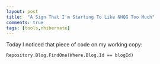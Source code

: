 ```yaml
---
layout: post
title:  "A Sign That I'm Starting To Like NHQG Too Much"
comments: true
tags: [tools,nhibernate]
---
```



Today I noticed that piece of code on my working copy:

```
Repository.Blog.FindOne(Where.Blog.Id == blogId)
```

